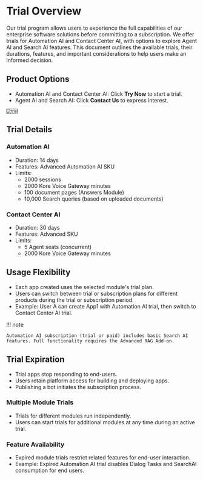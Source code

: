 
# Trial Overview
Our trial program allows users to experience the full capabilities of our enterprise software solutions before committing to a subscription. We offer trials for Automation AI and Contact Center AI, with options to explore Agent AI and Search AI features. This document outlines the available trials, their durations, features, and important considerations to help users make an informed decision.

## Product Options

* Automation AI and Contact Center AI: Click **Try Now** to start a trial.
* Agent AI and Search AI: Click **Contact Us** to express interest.  
<img src="../images/trial-overview.png" alt="trial" title="trial" style="border:1px solid gray; zoom:70%;">

## Trial Details

### Automation AI

* Duration: 14 days
* Features: Advanced Automation AI SKU
* Limits:
    * 2000 sessions
    * 2000 Kore Voice Gateway minutes
    * 100 document pages (Answers Module)
    * 10,000 Search queries (based on uploaded documents)


### Contact Center AI

* Duration: 30 days
* Features: Advanced SKU
* Limits:
    * 5 Agent seats (concurrent)
    * 2000 Kore Voice Gateway minutes

## Usage Flexibility

* Each app created uses the selected module's trial plan.
* Users can switch between trial or subscription plans for different products during the trial or subscription period.
* Example: User A can create App1 with Automation AI trial, then switch to Contact Center AI trial.  

!!! note

    Automation AI subscription (trial or paid) includes basic Search AI features. Full functionality requires the Advanced RAG Add-on.


## Trial Expiration

* Trial apps stop responding to end-users.
* Users retain platform access for building and deploying apps.
* Publishing a bot initiates the subscription process.


### Multiple Module Trials

* Trials for different modules run independently.
* Users can start trials for additional modules at any time during an active trial.

### Feature Availability

* Expired module trials restrict related features for end-user interaction.
* Example: Expired Automation AI trial disables Dialog Tasks and SearchAI consumption for end users.
